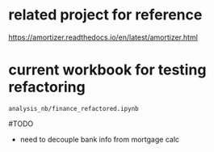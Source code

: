# related project for reference

<https://amortizer.readthedocs.io/en/latest/amortizer.html>

# current workbook for testing refactoring 
`analysis_nb/finance_refactored.ipynb`

#TODO 
- need to decouple bank info from mortgage calc